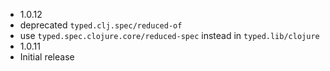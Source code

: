 - 1.0.12
 - deprecated `typed.clj.spec/reduced-of`
  - use `typed.spec.clojure.core/reduced-spec` instead in `typed.lib/clojure`
- 1.0.11
 - Initial release
